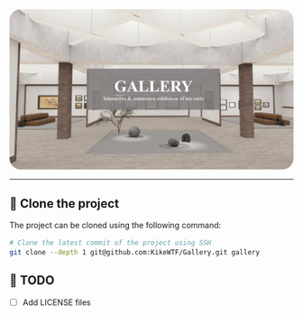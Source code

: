 <div align="center">
  <img src=".github/readme/logo.jpg" alt="Gallery" style="border-radius:20px" />
  <br/>
</div>

---

## 🐏 Clone the project

The project can be cloned using the following command:

```sh
# Clone the latest commit of the project using SSH
git clone --depth 1 git@github.com:KikeWTF/Gallery.git gallery
```

## 📝 TODO

- [ ] Add LICENSE files
